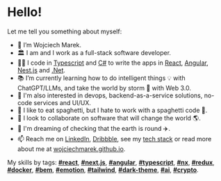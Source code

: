 # Hello!
Let me tell you something about myself:
- 👋 I’m Wojciech Marek.
- 🏛️ I am and I work as a full-stack software developer.
- 👨‍💻 I code in [Typescript](https://github.com/wojciechmarek?tab=repositories&q=typescript&type=&language=&sort=) and [C#](https://github.com/wojciechmarek?tab=repositories&q=csharp&type=&language=&sort=) to write the apps in [React](https://github.com/wojciechmarek?tab=repositories&q=react&type=&language=&sort=), [Angular](https://github.com/wojciechmarek?tab=repositories&q=angular&type=&language=&sort=), [Nest.js](https://github.com/wojciechmarek?tab=repositories&q=nestjs&type=&language=&sort=) and [.Net](https://github.com/wojciechmarek?tab=repositories&q=csharp&type=&language=&sort=).
- 📚 I’m currently learning how to do intelligent things 💡 with ChatGPT/LLMs, and take the world by storm 🌊 with Web 3.0.
- 💞️ I'm also interested in devops, backend-as-a-service solutions, no-code services and UI/UX.
- 🥣 I like to eat spaghetti, but I hate to work with a spaghetti code 🤢.
- 👀 I look to collaborate on software that will change the world 🌎.
- 🙈 I'm dreaming of checking that the earth is round ✈️.
- 📫 Reach me on [LinkedIn](https://www.linkedin.com/in/wojciech-marek/), [Dribbble](https://dribbble.com/wojciechmarek), see my [tech stack](https://github.com/wojciechmarek/my-tech-stack/tree/master#readme) or read more about me at [wojciechmarek.github.io](https://wojciechmarek.github.io/).

My skills by tags: [**#react**](https://github.com/wojciechmarek?tab=repositories&q=react&type=&language=&sort=), [**#next.js**](https://github.com/wojciechmarek?tab=repositories&q=nextjs&type=&language=&sort=), [**#angular**](https://github.com/wojciechmarek?tab=repositories&q=angular&type=&language=&sort=), [**#typescript**](https://github.com/wojciechmarek?tab=repositories&q=typescript&type=&language=&sort=), [**#nx**](https://github.com/wojciechmarek?tab=repositories&q=nx&type=&language=&sort=), [**#redux**](https://github.com/wojciechmarek?tab=repositories&q=redux&type=&language=&sort=), [**#docker**](https://github.com/wojciechmarek?tab=repositories&q=docker&type=&language=&sort=), [**#bem**](https://github.com/wojciechmarek?tab=repositories&q=bem&type=&language=&sort=), [**#emotion**](https://github.com/wojciechmarek?tab=repositories&q=emotion&type=&language=&sort=), [**#tailwind**](https://github.com/wojciechmarek?tab=repositories&q=tailwind&type=&language=&sort=), [**#dark-theme**](https://github.com/wojciechmarek?tab=repositories&q=dark-theme&type=&language=&sort=), [**#ai**](https://github.com/wojciechmarek?tab=repositories&q=ai&type=&language=&sort=), [**#crypto**](https://github.com/wojciechmarek?tab=repositories&q=crypto&type=&language=&sort=).
<!---
wojciechmarek/wojciechmarek is a ✨ special ✨ repository because its `README.md` (this file) appears on your GitHub profile.
You can click the Preview link to take a look at your changes.
--->
